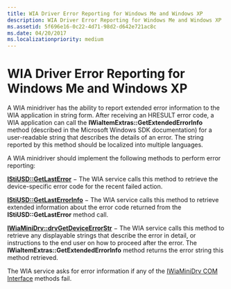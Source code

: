 ```yaml
---
title: WIA Driver Error Reporting for Windows Me and Windows XP
description: WIA Driver Error Reporting for Windows Me and Windows XP
ms.assetid: 5f696e16-0c22-4d71-98d2-d642e721ac8c
ms.date: 04/20/2017
ms.localizationpriority: medium
---
```


# WIA Driver Error Reporting for Windows Me and Windows XP

A WIA minidriver has the ability to report extended error information to the WIA application in string form. After receiving an HRESULT error code, a WIA application can call the **IWiaItemExtras::GetExtendedErrorInfo** method (described in the Microsoft Windows SDK documentation) for a user-readable string that describes the details of an error. The string reported by this method should be localized into multiple languages.

A WIA minidriver should implement the following methods to perform error reporting:

[**IStiUSD::GetLastError**](https://docs.microsoft.com/windows-hardware/drivers/ddi/content/stiusd/nf-stiusd-istiusd-getlasterror) − The WIA service calls this method to retrieve the device-specific error code for the recent failed action.

[**IStiUSD::GetLastErrorInfo**](https://docs.microsoft.com/windows-hardware/drivers/ddi/content/stiusd/nf-stiusd-istiusd-getlasterrorinfo) − The WIA service calls this method to retrieve extended information about the error code returned from the **IStiUSD::GetLastError** method call.

[**IWiaMiniDrv::drvGetDeviceErrorStr**](https://docs.microsoft.com/windows-hardware/drivers/ddi/content/wiamindr_lh/nf-wiamindr_lh-iwiaminidrv-drvgetdeviceerrorstr) − The WIA service calls this method to retrieve any displayable strings that describe the error in detail, or instructions to the end user on how to proceed after the error. The **IWiaItemExtras::GetExtendedErrorInfo** method returns the error string this method retrieved.

The WIA service asks for error information if any of the [IWiaMiniDrv COM Interface](iwiaminidrv-com-interface.md) methods fail.
